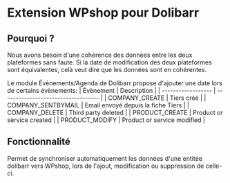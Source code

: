 # Extension WPshop pour Dolibarr

## Pourquoi ?

Nous avons besoin d'une cohérence des données entre les deux plateformes sans faute. 
Si la date de modification des deux plateformes sont équivalentes, celà veut dire que les données sont en cohérentes.

Le module Évènements/Agenda de Dolibarr propose d'ajouter une date lors de certains évènements:
| Évènement          | Description                         |
| ------------------ | ----------------------------------- |
| COMPANY_CREATE	   | Tiers créé                          |
| COMPANY_SENTBYMAIL |	Email envoyé depuis la fiche Tiers |
| COMPANY_DELETE	   | Third party deleted                 |
| PRODUCT_CREATE	   | Product or service created          |
| PRODUCT_MODIFY	   | Product or service modified	       |

## Fonctionnalité

Permet de synchroniser automatiquement les données d'une entitée dolibarr vers WPshop, lors de l'ajout, modification ou suppression de celle-ci.
